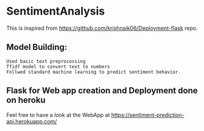 # SentimentAnalysis

This is inspired from https://github.com/krishnaik06/Deployment-flask repo.

## Model Building:
    Used basic text preprocessing
    Tfidf model to convert text to numbers
    Follwed standard machine learning to predict sentiment behavior.
    
## Flask for Web app creation and Deployment done on heroku

Feel free to have a look at the WebApp at https://sentiment-prediction-api.herokuapp.com/ 


